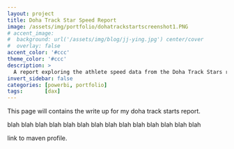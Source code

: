 ```yaml
---
layout: project
title: Doha Track Star Speed Report
image: /assets/img/portfolio/dohatrackstartscreenshot1.PNG
# accent_image: 
#  background: url('/assets/img/blog/jj-ying.jpg') center/cover
#  overlay: false
accent_color: '#ccc'
theme_color: '#ccc'
description: >
  A report exploring the athlete speed data from the Doha Track Stars running group.
invert_sidebar: false
categories: [powerbi, portfolio]
tags:       [dax]
---
```






This page will contains the write up for my doha track starts report.

blah blah blah blah blah blah blah blah blah blah blah blah blah blah 


link to maven profile.
